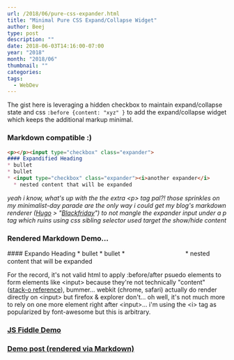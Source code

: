 ```yaml
---
url: /2018/06/pure-css-expander.html
title: "Minimal Pure CSS Expand/Collapse Widget"
author: Beej
type: post
description: ""
date: 2018-06-03T14:16:00-07:00
year: "2018"
month: "2018/06"
thumbnail: ""
categories:
tags:
  - WebDev
---
```


The gist here is leveraging a hidden checkbox to maintain expand/collapse state and css `:before {content: "xyz" }` to add the expand/collapse widget which keeps the additional markup minimal.

<style>
/*markdown renderers tend to add extra empty p tags*/
p:empty {
  display: none;
}

/* hide the native checkbox widget */
input.expander {
  opacity: 0;
  cursor: pointer;
  margin: 5px 0;
  position: absolute;
}

  /* main settings for the visible "expander" element */
  input.expander + p + *:before, /*handle extra p tag inserted after heading tags*/
  input.expander + *:not(p):before { /*everything else normal */
    content: "\f196 "; /*fa-plus-square-o - these codes can be found on the detail page for each fa icon*/
    font-family: FontAwesome;
    cursor: pointer;
    width: 1em;
    display: inline-block;
    /*font-size: larger;*/
    color: blue !important;
  }

  input.expander + p + * {
    display: inline-block;
  }

  input.expander + i {
    font-style: normal;
  }

  /* change the icon in the expanded state, i.e. checkbox checked = expanded */
  input.expander:checked + p + *:before,
  input.expander:checked + *:not(p):before {
    content: "\f147 "; /*fa-minus-square-o*/
  }

  /* alternative caret icon look */
  input.expander.caret + p + *:before,
  input.expander.caret + *:not(p):before {
    content: "\f0da";
  }

  input.expander.caret:checked + p + *:before,
  input.expander.caret:checked + *:not(p):before {
    content: "\f0d7";
  }

  input.expander + p + * + *,
  input.expander + *:not(p) + * {
    transition: all 0.5s ease-in-out;
  }

  input.expander:not(:checked) + p + * + *,
  input.expander:not(:checked) + *:not(p) + * {
    overflow-y: hidden;
    height: 0;
    transform: scaleX(0) scaleY(0);
    opacity: 0;
    margin: 0;
  }
</style>

### Markdown compatible :)
```markdown
<p></p><input type="checkbox" class="expander">
#### Expandified Heading
* bullet 
* bullet
* <input type="checkbox" class="expander"><i>another expander</i>
  * nested content that will be expanded
```
<!--more-->

_yeah i know, what's up with the the extra &lt;p&gt; tag pal?! those sprinkles on my minimalist-day parade are the only way i could get my blog's markdown renderer ([Hugo](https://gohugo.io/) &gt; "[Blackfriday](https://github.com/russross/blackfriday)") to not mangle the expander input under a p tag which ruins using css sibling selector used target the show/hide content_

### Rendered Markdown Demo...

<p></p><input type="checkbox" class="expander">
#### Expando Heading
* bullet 
* bullet
* <input type="checkbox" class="expander"><i>another expander</i>
  * nested content that will be expanded

[Not an original idea](https://css-tricks.com/the-checkbox-hack/#article-header-id-1) ... just boiling it down for my specific usage

For the record, it's not valid html to apply :before/after psuedo elements to form elements like &lt;input&gt; because they're not technically "content" ([stack-o reference](https://stackoverflow.com/questions/12831620/is-the-before-pseudo-element-allowed-on-an-inputtype-checkbox)), bummer... webkit (chrome, safari) actually do render directly on &lt;input&gt; but firefox & explorer don't... oh well, it's not much more to rely on one more element right after &lt;input&gt;... i'm using the &lt;i&gt; tag as popularized by font-awesome but this is arbitrary.

### [JS Fiddle Demo](https://jsfiddle.net/h3c3cb3m/110/)

### [Demo post (rendered via Markdown)](/osx-v2p.html)

